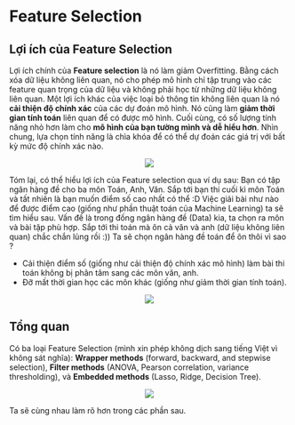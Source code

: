 # Feature Selection

## Lợi ích của Feature Selection

Lợi ích chính của **Feature selection** là nó làm giảm Overfitting. Bằng cách xóa dữ liệu không liên quan, nó cho phép mô hình chỉ tập trung vào các feature quan trọng của dữ liệu và không phải học từ những dữ liệu không liên quan. Một lợi ích khác của việc loại bỏ thông tin không liên quan là nó **cải thiện độ chính xác** của các dự đoán mô hình. Nó cũng làm **giảm thời gian tính toán** liên quan để có được mô hình. Cuối cùng, có số lượng tính năng nhỏ hơn làm cho **mô hình của bạn tường mình và dễ hiểu hơn**. Nhìn chung, lựa chọn tính năng là chìa khóa để có thể dự đoán các giá trị với bất kỳ mức độ chính xác nào.

<p align = "center"><img src = "https://miro.medium.com/max/2000/1*tcS-bJJ1B4IOHD60158SDw.png"></p>

Tóm lại, có thể hiểu lợi ích của Feature selection qua ví dụ sau: Bạn có tập ngân hàng đề cho ba môn Toán, Anh, Văn. Sắp tới bạn thi cuối kì môn Toán và tất nhiên là bạn muốn điểm số cao nhất có thể :D Việc giải bài như nào để được điểm cao (giống như phần thuật toán của Machine Learning) ta sẽ tìm hiểu sau. Vấn đề là trong đống ngân hàng đề (Data) kia, ta chọn ra môn và bài tập phù hợp. Sắp tới thi toán mà ôn cả văn và anh (dữ liệu không liên quan) chắc chắn lủng rồi :)) Ta sẽ chọn ngân hàng đề toán để ôn thôi vì sao ?

* Cải thiện điểm số (giống như cải thiện độ chính xác mô hình) làm bài thi toán không bị phân tâm sang các môn văn, anh.
* Đỡ mất thời gian học các môn khác (giống như giảm thời gian tính toán).

<p align = "center"><img src = "https://miro.medium.com/max/2000/1*hoeZ8_6QaN3rc0TN1yAdwA.png"></p>

## Tổng quan

Có ba loại Feature Selection (mình xin phép không dịch sang tiếng Việt vì không sát nghĩa): **Wrapper methods** (forward, backward, and stepwise selection), **Filter methods** (ANOVA, Pearson correlation, variance thresholding), và **Embedded methods** (Lasso, Ridge, Decision Tree).

<p align = "center"><img src = "https://miro.medium.com/max/1342/1*2X1LtPmmzbRPZvomGm9Hlw.png"></p>

Ta sẽ cùng nhau làm rõ hơn trong các phần sau.
